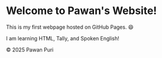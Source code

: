 <!DOCTYPE html>
<html lang="en">
<head>
  <meta charset="UTF-8" />
  <meta name="viewport" content="width=device-width, initial-scale=1.0" />
  <title>Pawan Puri</title>
</head>
<body>
  <h1>Welcome to Pawan's Website!</h1>
  <p>This is my first webpage hosted on GitHub Pages. 😄</p>
  <p>I am learning HTML, Tally, and Spoken English!</p>

  <footer>© 2025 Pawan Puri</footer>
</body>
</html>

